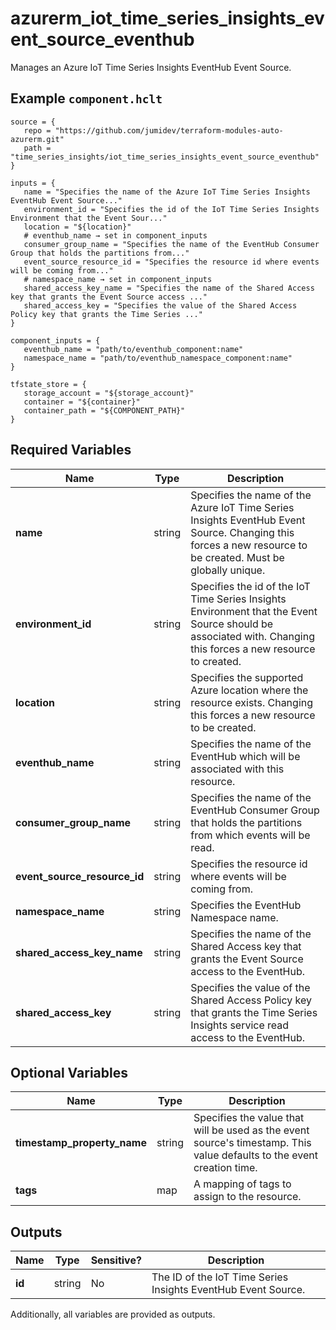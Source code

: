 # azurerm_iot_time_series_insights_event_source_eventhub

Manages an Azure IoT Time Series Insights EventHub Event Source.

## Example `component.hclt`

```hcl
source = {
   repo = "https://github.com/jumidev/terraform-modules-auto-azurerm.git"   
   path = "time_series_insights/iot_time_series_insights_event_source_eventhub"   
}

inputs = {
   name = "Specifies the name of the Azure IoT Time Series Insights EventHub Event Source..."   
   environment_id = "Specifies the id of the IoT Time Series Insights Environment that the Event Sour..."   
   location = "${location}"   
   # eventhub_name → set in component_inputs
   consumer_group_name = "Specifies the name of the EventHub Consumer Group that holds the partitions from..."   
   event_source_resource_id = "Specifies the resource id where events will be coming from..."   
   # namespace_name → set in component_inputs
   shared_access_key_name = "Specifies the name of the Shared Access key that grants the Event Source access ..."   
   shared_access_key = "Specifies the value of the Shared Access Policy key that grants the Time Series ..."   
}

component_inputs = {
   eventhub_name = "path/to/eventhub_component:name"   
   namespace_name = "path/to/eventhub_namespace_component:name"   
}

tfstate_store = {
   storage_account = "${storage_account}"   
   container = "${container}"   
   container_path = "${COMPONENT_PATH}"   
}

```

## Required Variables

| Name | Type |  Description |
| ---- | --------- |  ----------- |
| **name** | string |  Specifies the name of the Azure IoT Time Series Insights EventHub Event Source. Changing this forces a new resource to be created. Must be globally unique. | 
| **environment_id** | string |  Specifies the id of the IoT Time Series Insights Environment that the Event Source should be associated with. Changing this forces a new resource to created. | 
| **location** | string |  Specifies the supported Azure location where the resource exists. Changing this forces a new resource to be created. | 
| **eventhub_name** | string |  Specifies the name of the EventHub which will be associated with this resource. | 
| **consumer_group_name** | string |  Specifies the name of the EventHub Consumer Group that holds the partitions from which events will be read. | 
| **event_source_resource_id** | string |  Specifies the resource id where events will be coming from. | 
| **namespace_name** | string |  Specifies the EventHub Namespace name. | 
| **shared_access_key_name** | string |  Specifies the name of the Shared Access key that grants the Event Source access to the EventHub. | 
| **shared_access_key** | string |  Specifies the value of the Shared Access Policy key that grants the Time Series Insights service read access to the EventHub. | 

## Optional Variables

| Name | Type |  Description |
| ---- | --------- |  ----------- |
| **timestamp_property_name** | string |  Specifies the value that will be used as the event source's timestamp. This value defaults to the event creation time. | 
| **tags** | map |  A mapping of tags to assign to the resource. | 



## Outputs

| Name | Type | Sensitive? | Description |
| ---- | ---- | --------- | --------- |
| **id** | string | No  | The ID of the IoT Time Series Insights EventHub Event Source. | 

Additionally, all variables are provided as outputs.
